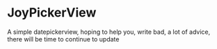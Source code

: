 # JoyPickerView
A simple datepickerview, hoping to help you, write bad, a lot of advice, there will be time to continue to update
